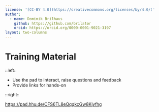 ```yaml
---
license: '[CC-BY 4.0](https://creativecommons.org/licenses/by/4.0/)'
author:
  - name: Dominik Brilhaus
    github: https://github.com/brilator
    orcid: https://orcid.org/0000-0001-9021-3197
layout: two-columns
---
```


# Training Material

::left::

- Use the pad to interact, raise questions and feedback
- Provide links for hands-on

::right::

<a href="https://pad.hhu.de/CFS6TL8eQqqkcGw8Kiyfhg" target="_blank">https://pad.hhu.de/CFS6TL8eQqqkcGw8Kiyfhg </a>

